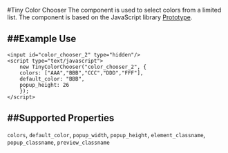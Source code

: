 #Tiny Color Chooser
The component is used to select colors from a limited list. 
The component is based on the JavaScript library [Prototype](http://www.prototypejs.org/).

##Example Use
-------

    <input id="color_chooser_2" type="hidden"/>
    <script type="text/javascript">
        new TinyColorChooser("color_chooser_2", {
        colors: ["AAA","BBB","CCC","DDD","FFF"],
        default_color: "BBB",
        popup_height: 26
        });
    </script>

##Supported Properties
-------
`colors`, `default_color`, `popup_width`, `popup_height`, `element_classname`, `popup_classname`, `preview_classname`




